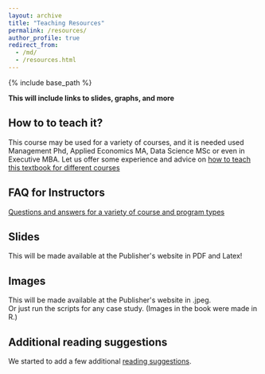 ```yaml
---
layout: archive
title: "Teaching Resources"
permalink: /resources/
author_profile: true
redirect_from:
  - /md/
  - /resources.html
---
```


{% include base_path %}

**This will include links to slides, graphs, and more**


## How to to teach it?
This course may be used for a variety of courses, and it is needed used Management Phd, Applied Economics MA, Data Science MSc or even in Executive MBA. Let us offer some experience and advice on [how to teach this textbook for different courses](/teaching-guide/)


## FAQ for Instructors
[Questions and answers for a variety of course and program types](/instructor-faq/)

## Slides
This will be made available at the Publisher's website in PDF and Latex!

## Images
This will be made available at the Publisher's website in .jpeg.  
Or just run the scripts for any case study. (Images in the book were made in R.) 

## Additional reading suggestions
We started to add a few additional [reading suggestions](/additional-reading). 
